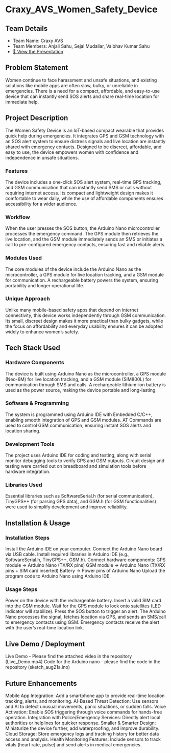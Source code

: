 # Craxy_AVS_Women_Safety_Device

## Team Details  
- Team Name: Craxy AVS
- Team Members: Anjali Sahu, Sejal Mudaliar, Vaibhav Kumar Sahu
- [📂 View the Presentation](./presentation/my_slides.pptx)

   
## Problem Statement  
Women continue to face harassment and unsafe situations, and existing solutions like mobile apps are often slow, bulky, or unreliable in emergencies. There is a need for a compact, affordable, and easy-to-use device that can instantly send SOS alerts and share real-time location for immediate help.

## Project Description  
The Women Safety Device is an IoT-based compact wearable that provides quick help during emergencies. It integrates GPS and GSM technology with an SOS alert system to ensure distress signals and live location are instantly shared with emergency contacts. Designed to be discreet, affordable, and easy to use, the device empowers women with confidence and independence in unsafe situations.
### Features
The device includes a one-click SOS alert system, real-time GPS tracking, and GSM communication that can instantly send SMS or calls without requiring internet access. Its compact and lightweight design makes it comfortable to wear daily, while the use of affordable components ensures accessibility for a wider audience.
### Workflow
When the user presses the SOS button, the Arduino Nano microcontroller processes the emergency command. The GPS module then retrieves the live location, and the GSM module immediately sends an SMS or initiates a call to pre-configured emergency contacts, ensuring fast and reliable alerts.
### Modules Used
The core modules of the device include the Arduino Nano as the microcontroller, a GPS module for live location tracking, and a GSM module for communication. A rechargeable battery powers the system, ensuring portability and longer operational life.
### Unique Approach
Unlike many mobile-based safety apps that depend on internet connectivity, this device works independently through GSM communication. Its small, discreet design makes it more practical than bulky gadgets, while the focus on affordability and everyday usability ensures it can be adopted widely to enhance women’s safety.

## Tech Stack Used  
### Hardware Components
The device is built using Arduino Nano as the microcontroller, a GPS module (Neo-6M) for live location tracking, and a GSM module (SIM800L) for communication through SMS and calls. A rechargeable lithium-ion battery is used as the power source, making the device portable and long-lasting.
### Software & Programming
The system is programmed using Arduino IDE with Embedded C/C++, enabling smooth integration of GPS and GSM modules. AT Commands are used to control GSM communication, ensuring instant SOS alerts and location sharing.
### Development Tools
The project uses Arduino IDE for coding and testing, along with serial monitor debugging tools to verify GPS and GSM outputs. Circuit design and testing were carried out on breadboard and simulation tools before hardware integration.
### Libraries Used
Essential libraries such as SoftwareSerial.h (for serial communication), TinyGPS++ (for parsing GPS data), and GSM.h (for GSM functionalities) were used to simplify development and improve reliability.

## Installation & Usage  
### Installation Steps
Install the Arduino IDE on your computer.
Connect the Arduino Nano board via USB cable.
Install required libraries in Arduino IDE (e.g., SoftwareSerial.h, TinyGPS++, GSM.h).
Connect hardware components:
GPS module → Arduino Nano (TX/RX pins)
GSM module → Arduino Nano (TX/RX pins + SIM card inserted)
Battery → Power pins of Arduino Nano
Upload the program code to Arduino Nano using Arduino IDE.
### Usage Steps
Power on the device with the rechargeable battery.
Insert a valid SIM card into the GSM module.
Wait for the GPS module to lock onto satellites (LED indicator will stabilize).
Press the SOS button to trigger an alert.
The Arduino Nano processes the signal, fetches location via GPS, and sends an SMS/call to emergency contacts using GSM.
Emergency contacts receive the alert with the user’s real-time location link.

## Live Demo / Deployment  
Live Demo - Please find the attached video in the repository (Live_Demo.mp4)
Code for the Arduino nano - please find the code in the repository (sketch_aug21a.ino)

## Future Enhancements  
Mobile App Integration: Add a smartphone app to provide real-time location tracking, alerts, and monitoring.
AI-Based Threat Detection: Use sensors and AI to detect unusual movements, panic situations, or sudden falls.
Voice Activation: Enable SOS triggering through voice commands for hands-free operation.
Integration with Police/Emergency Services: Directly alert local authorities or helplines for quicker response.
Smaller & Smarter Design: Miniaturize the device further, add waterproofing, and improve durability.
Cloud Storage: Store emergency logs and tracking history for better data access and analysis.
Health Monitoring Features: Include sensors to track vitals (heart rate, pulse) and send alerts in medical emergencies.
